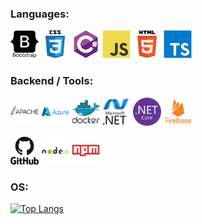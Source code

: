 
<h3 align="left">Languages:</h3>
<p align="left">  
<img src="https://raw.githubusercontent.com/devicons/devicon/master/icons/bootstrap/bootstrap-plain-wordmark.svg" alt="Bootstrap" width="45" height="45"/>
<img src="https://raw.githubusercontent.com/devicons/devicon/master/icons/css3/css3-original-wordmark.svg" alt="CSS3" width="45" height="45"/>
<img src="https://raw.githubusercontent.com/devicons/devicon/master/icons/csharp/csharp-original.svg" alt="C#" width="45" height="45"/>
<img src="https://raw.githubusercontent.com/devicons/devicon/master/icons/javascript/javascript-original.svg" alt="JavaScript" width="45" height="45"/>
<img src="https://raw.githubusercontent.com/devicons/devicon/master/icons/html5/html5-original-wordmark.svg" alt="HTML5" width="45" height="45"/>
<img src="https://raw.githubusercontent.com/devicons/devicon/master/icons/typescript/typescript-original.svg" alt="TypeScript" width="45" height="45"/>
</p>

<h3 align="left">Backend / Tools:</h3>
<p align="left">
<img src="https://raw.githubusercontent.com/devicons/devicon/master/icons/apache/apache-line-wordmark.svg" alt="Apache" width="45" height="45"/>
<img src="https://raw.githubusercontent.com/devicons/devicon/master/icons/azure/azure-original-wordmark.svg" alt="Azure" width="45" height="45"/>
<img src="https://raw.githubusercontent.com/devicons/devicon/master/icons/docker/docker-original-wordmark.svg" alt="Docker" width="45" height="45"/>
<img src="https://raw.githubusercontent.com/devicons/devicon/master/icons/dot-net/dot-net-original-wordmark.svg" alt="Dotnet" width="45" height="45"/>
<img src="https://raw.githubusercontent.com/devicons/devicon/master/icons/dotnetcore/dotnetcore-original.svg" alt="Dotnet Core" width="45" height="45"/>
<img src="https://raw.githubusercontent.com/devicons/devicon/master/icons/firebase/firebase-plain-wordmark.svg" alt="Firebase" width="45" height="45"/>
</p>

<p align="left">
<img src="https://raw.githubusercontent.com/devicons/devicon/master/icons/github/github-original-wordmark.svg" alt="GitHub" width="45" height="45"/>   
<img src="https://raw.githubusercontent.com/devicons/devicon/master/icons/nodejs/nodejs-original-wordmark.svg" alt="Node" width="45" height="45"/> 
<img src="https://raw.githubusercontent.com/devicons/devicon/master/icons/npm/npm-original-wordmark.svg" alt="NPM" width="45" height="45"/> 


</p>

<h3 align="left">OS:</h3>









[![Top Langs](https://github-readme-stats.vercel.app/api/top-langs/?username=gittjar&layout=compact)](https://github.com/gittjar/github-readme-stats)
<!--
**gittjar/gittjar** is a ✨ _special_ ✨ repository because its `README.md` (this file) appears on your GitHub profile.

Here are some ideas to get you started:

- 🔭 I’m currently working on ...
- 🌱 I’m currently learning ...
- 👯 I’m looking to collaborate on ...
- 🤔 I’m looking for help with ...
- 💬 Ask me about ...
- 📫 How to reach me: ...
- 😄 Pronouns: ...
- ⚡ Fun fact: ...
-->
